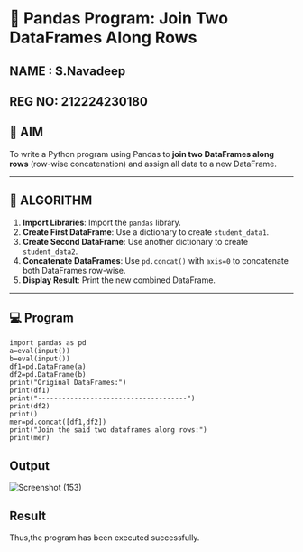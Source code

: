 # 🧪 Pandas Program: Join Two DataFrames Along Rows
## NAME : S.Navadeep
## REG NO: 212224230180
## 🎯 AIM

To write a Python program using Pandas to **join two DataFrames along rows** (row-wise concatenation) and assign all data to a new DataFrame.

---

## 🧠 ALGORITHM

1. **Import Libraries**: Import the `pandas` library.
2. **Create First DataFrame**: Use a dictionary to create `student_data1`.
3. **Create Second DataFrame**: Use another dictionary to create `student_data2`.
4. **Concatenate DataFrames**: Use `pd.concat()` with `axis=0` to concatenate both DataFrames row-wise.
5. **Display Result**: Print the new combined DataFrame.

---

## 💻 Program
```
import pandas as pd
a=eval(input())
b=eval(input())
df1=pd.DataFrame(a)
df2=pd.DataFrame(b)
print("Original DataFrames:")
print(df1)
print("-------------------------------------")
print(df2)
print()
mer=pd.concat([df1,df2])
print("Join the said two dataframes along rows:")
print(mer)
```

## Output
![Screenshot (153)](https://github.com/user-attachments/assets/26df033a-9708-4c01-8739-4d60e35497e9)

## Result
Thus,the program has been executed successfully.

